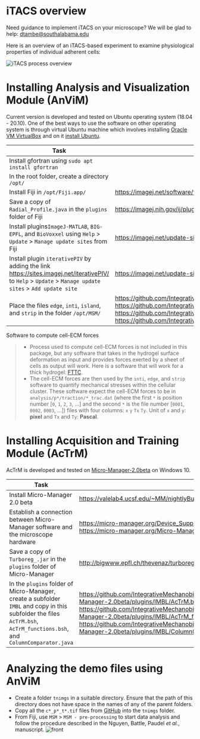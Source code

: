 # iTACS overview

Need guidance to implement iTACS on your microscope? We will be glad to help: dtambe@southalabama.edu

Here is an overview of an iTACS-based experiment to examine physiological properties of individual adherent cells:

![iTACS process overview](https://user-images.githubusercontent.com/46034811/140856380-4b7b8a27-f6df-4979-9949-197b3c4e3777.png)

# Installing Analysis and Visualization Module (AnViM)

Current version is developed and tested on Ubuntu operating system (18.04 - 20.10). One of the best ways to use the software on other operating system is through virtual Ubuntu machine which involves installing [Oracle VM VirtualBox](https://www.virtualbox.org/) and on it [install Ubuntu](https://brb.nci.nih.gov/seqtools/installUbuntu.html).

| Task                                                         | Links                                                        |
| ------------------------------------------------------------ | ------------------------------------------------------------ |
| Install gfortran using `sudo apt install gfortran`           |                                                              |
| In the root folder, create a directory `/opt/`               |                                                              |
| Install Fiji in `/opt/Fiji.app/`                             | https://imagej.net/software/fiji/downloads                   |
| Save a copy of `Radial_Profile.java` in the `plugins` folder of Fiji | https://imagej.nih.gov/ij/plugins/radial-profile.html        |
| Install plugins`ImageJ-MATLAB`, `BIG-EPFL`, and `BioVoxxel` using `Help` > `Update` > `Manage update sites` from Fiji | https://imagej.net/update-sites/setup                        |
| Install plugin `iterativePIV` by adding the link https://sites.imagej.net/iterativePIV/ to `Help` > `Update` > `Manage update sites` > `Add update site` | https://imagej.net/update-sites/setup                        |
| Place the files `edge`, `inti`, `island`, and `strip` in the folder `/opt/MSM/` | https://github.com/IntegrativeMechanobiologyLaboratory/iTACS/blob/main/AnViM/opt/iTACS/MSM/edge<br />https://github.com/IntegrativeMechanobiologyLaboratory/iTACS/blob/main/AnViM/opt/iTACS/MSM/inti<br />https://github.com/IntegrativeMechanobiologyLaboratory/iTACS/blob/main/AnViM/opt/iTACS/MSM/island<br />https://github.com/IntegrativeMechanobiologyLaboratory/iTACS/blob/main/AnViM/opt/iTACS/MSM/strip |

Software to compute cell-ECM forces

> * Process used to compute cell-ECM forces is not included in this package, but any software that takes in the hydrogel surface deformation as input and provides forces exerted by a sheet of cells as output will work. Here is a software that will work for a thick hydrogel: [FTTC](https://sites.google.com/site/qingzongtseng/tfm).
> * The cell-ECM forces are then used by the `inti`, `edge`, and `strip` software to quantify mechanical stresses within the cellular cluster. These software expect the cell-ECM forces to be in `analysis/p*/traction/*_trac.dat` (where the first `*` is position number [`0`, `1`, `2`, `3`, ...] and the second `*` is the file number [`0001`, `0002`, `0003`, ...]) files with four columns: `x`   `y`  `Tx`  `Ty`. Unit of `x` and `y`: **pixel** and `Tx` and `Ty`: **Pascal**.

# Installing Acquisition and Training Module (AcTrM)

AcTrM is developed and tested on [Micro-Manager-2.0beta](https://valelab4.ucsf.edu/~MM/nightlyBuilds/2.0.0-beta/Windows) on Windows 10.  

| Task                                                         | Links                                                        |
| ------------------------------------------------------------ | ------------------------------------------------------------ |
| Install Micro-Manager 2.0 beta                               | https://valelab4.ucsf.edu/~MM/nightlyBuilds/2.0.0-beta/Windows |
| Establish a connection between Micro-Manager software and the microscope hardware | https://micro-manager.org/Device_Support<br />https://micro-manager.org/Micro-Manager_Configuration_Guide |
| Save a copy of `Turboreg_.jar` in the `plugins` folder of Micro-Manager | http://bigwww.epfl.ch/thevenaz/turboreg/                     |
| In the `plugins` folder of Micro-Manager, create a subfolder `IMBL` and copy in this subfolder the files `AcTrM.bsh`, `AcTrM_functions.bsh`, and `ColumnComparator.java` | https://github.com/IntegrativeMechanobiologyLaboratory/iTACS/blob/main/AcTrM/Micro-Manager-2.0beta/plugins/IMBL/AcTrM.bsh<br />https://github.com/IntegrativeMechanobiologyLaboratory/iTACS/blob/main/AcTrM/Micro-Manager-2.0beta/plugins/IMBL/AcTrM_functions.bsh<br />https://github.com/IntegrativeMechanobiologyLaboratory/iTACS/blob/main/AcTrM/Micro-Manager-2.0beta/plugins/IMBL/ColumnComparator.java |

# Analyzing the demo files using AnViM

* Create a folder `tnimgs` in a suitable directory. Ensure that the path of this directory does not have space in the names of any of the parent folders.
* Copy all the `c*_p*_t*.tif` files from [GitHub](https://github.com/IntegrativeMechanobiologyLaboratory/iTACS/tree/main/demo/tnimgs) into the `tnimgs` folder.
* From Fiji, use `MSM` > `MSM - pre-processing` to start data analysis and follow the procedure described in the Nguyen, Battle, Paudel *et al.*, manuscript.
  ![front](https://user-images.githubusercontent.com/46034811/141379114-b5949217-93be-45fb-a5d1-767e1132cb45.png)
  
